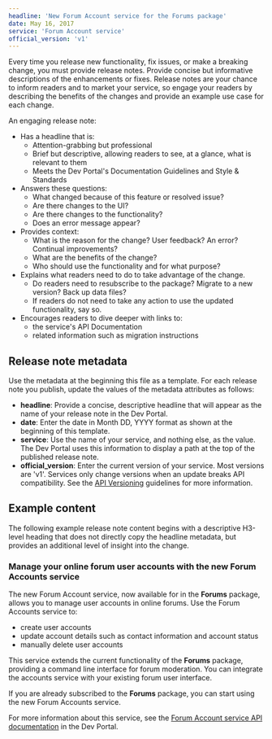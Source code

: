 ```yaml
---
headline: 'New Forum Account service for the Forums package'
date: May 16, 2017
service: 'Forum Account service'
official_version: 'v1'
---
```


Every time you release new functionality, fix issues, or make a breaking change, you must provide release notes. Provide concise but informative descriptions of the enhancements or fixes. Release notes are your chance to inform readers and to market your service, so engage your readers by describing the benefits of the changes and provide an example use case for each change. 

An engaging release note: 
* Has a headline that is:
  + Attention-grabbing but professional
  + Brief but descriptive, allowing readers to see, at a glance, what is relevant to them
  + Meets the Dev Portal's Documentation Guidelines and Style & Standards 
* Answers these questions: 
  + What changed because of this feature or resolved issue?
  + Are there changes to the UI?
  + Are there changes to the functionality?
  + Does an error message appear?
* Provides context:
  + What is the reason for the change? User feedback? An error? Continual improvements?
  + What are the benefits of the change?
  + Who should use the functionality and for what purpose?
* Explains what readers need to do to take advantage of the change.
  + Do readers need to resubscribe to the package? Migrate to a new version? Back up data files?
  + If readers do not need to take any action to use the updated functionality, say so.
* Encourages readers to dive deeper with links to:
  + the service's API Documentation 
  + related information such as migration instructions

## Release note metadata
Use the metadata at the beginning this file as a template. For each release note you publish, update the values of the metadata attributes as follows:

* **headline**: Provide a concise, descriptive headline that will appear as the name of your release note in the Dev Portal.
* **date**: Enter the date in Month DD, YYYY format as shown at the beginning of this template.
* **service**: Use the name of your service, and nothing else, as the value. The Dev Portal uses this information to display a path at the top of the published release note.
* **official_version**: Enter the current version of your service. Most versions are 'v1'. Services only change versions when an update breaks API compatibility. See the [API Versioning](https://devportal.yaas.io/tools/developmentguidelines/020_api_versioning.html) guidelines for more information. 

## Example content
The following example release note content begins with a descriptive H3-level heading that does not directly copy the headline metadata, but provides an additional level of insight into the change.

### Manage your online forum user accounts with the new Forum Accounts service
The new Forum Account service, now available for in the **Forums** package, allows you to manage user accounts in online forums. Use the Forum Accounts service to: 

* create user accounts
* update account details such as contact information and account status
* manually delete user accounts

This service extends the current functionality of the **Forums** package, providing a command line interface for forum moderation. You can integrate the accounts service with your existing forum user interface. 

If you are already subscribed to the **Forums** package, you can start using the new Forum Accounts service. 

For more information about this service, see the [Forum Account service API documentation](#) in the Dev Portal. 


